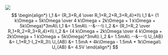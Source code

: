 ![](/home/tomkys144/Pictures/Screenshot_20210319_114118.png)
$$
\begin{align*}
I_1 &= {R_3+R_4 \over R_1+R_2+R_3+R_4}*I\\
I_1 &= {1 k\Omega + 5k\Omega \over 4 k\Omega + 2k\Omega + 1 k\Omega + 5k\Omega}*3mA\\
I_1 &= 1.5mA\\
--&---\\
I_2 &= {R_1+R_2 \over R_1+R_2+R_3+R_4}*I\\
I_2 &= {4 k\Omega + 2k\Omega \over 4 k\Omega + 2k\Omega + 1 k\Omega + 5k\Omega}*3mA\\
I_2 &= 1.5mA\\
--&---\\
U_{AB} &= I_1*R_1-I_2*R_3\\
U_{AB} &= 1.5mA * 4k\Omega - 1.5mA * 1k\Omega\\
U_{AB} &= 4.5V
\end{align*}
$$
